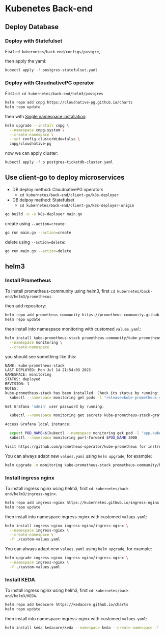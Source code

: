 # Kubenetes Back-end

## Deploy Database

### Deploy with Statefulset

Fisrt `cd kubernetes/back-end/configs/postgre`,

then apply the yaml:
```bash
kubectl apply -f postgres-statefulset.yaml
```
### Deploy with CloudnativePG operator

First `cd cd kubernetes/back-end/helm3/postgres`
```bash
helm repo add cnpg https://cloudnative-pg.github.io/charts
helm repo update
```

then with [Single namespace installation](https://github.com/cloudnative-pg/charts?tab=readme-ov-file#single-namespace-installation):
```bash
helm upgrade --install cnpg \
  --namespace cnpg-system \
  --create-namespace \
  --set config.clusterWide=false \
  cnpg/cloudnative-pg
```

now we can apply cluster:
```bash
kubectl apply -f p postgres-ticketdb-cluster.yaml
```

## Use client-go to deploy microservices

- DB deploy method: CloudnativePG operators 
    - `cd kubernetes/back-end/client-go/k8s-deployer`
- DB delpoy method: Statefulset 
    - `cd kubernetes/back-end/client-go/k8s-deployer-origin`

```bash
go build -x -o k8s-deployer main.go
```
create using `--action=create`:
```bash
go run main.go --action=create
```
delete using `--action=delete`:
```bash
go run main.go --action=delete
```

## helm3

### Install Prometheus

To install prometheus-community using helm3, first `cd kubernetes/back-end/helm3/promethesus`.

then add repository:
```bash
helm repo add prometheus-community https://prometheus-community.github.io/helm-charts
helm repo update
```

then install into namespace monitoring with customed `values.yaml`:
```bash
helm install kube-prometheus-stack prometheus-community/kube-prometheus-stack \
  --namespace monitoring \
  --create-namespace
```

you should see something like this:
```bash
NAME: kube-prometheus-stack
LAST DEPLOYED: Mon Jul 14 21:54:03 2025
NAMESPACE: monitoring
STATUS: deployed
REVISION: 1
NOTES:
kube-prometheus-stack has been installed. Check its status by running:
  kubectl --namespace monitoring get pods -l "release=kube-prometheus-stack"

Get Grafana 'admin' user password by running:

  kubectl --namespace monitoring get secrets kube-prometheus-stack-grafana -o jsonpath="{.data.admin-password}" | base64 -d ; echo

Access Grafana local instance:

  export POD_NAME=$(kubectl --namespace monitoring get pod -l "app.kubernetes.io/name=grafana,app.kubernetes.io/instance=kube-prometheus-stack" -oname)
  kubectl --namespace monitoring port-forward $POD_NAME 3000

Visit https://github.com/prometheus-operator/kube-prometheus for instructions on how to create & configure Alertmanager and Prometheus instances using the Operator.
```

You can always adapt new `values.yaml` using `helm upgrade`, for example:
```bash
helm upgrade -n monitoring kube-prometheus-stack prometheus-community/kube-prometheus-stack -f custom-values.yaml
```

### Install ingress nginx

To install ingress nginx using helm3, first `cd kubernetes/back-end/helm3/ingress-nginx`.
```bash
helm repo add ingress-nginx https://kubernetes.github.io/ingress-nginx
helm repo update
```

then install into namespace ingress-nginx with customed `values.yaml`:
```bash
helm install ingress-nginx ingress-nginx/ingress-nginx \
  --namespace ingress-nginx \
  --create-namespace \
  -f ./custom-values.yaml
```

You can always adapt new `values.yaml` using `helm upgrade`, for example:
```bash
helm upgrade ingress-nginx ingress-nginx/ingress-nginx \
  --namespace ingress-nginx \
  -f ./custom-values.yaml
```

### Install KEDA

To install ingress nginx using helm3, first `cd kubernetes/back-end/helm3/KEDA`.
```bash
helm repo add kedacore https://kedacore.github.io/charts  
helm repo update
```

then install into namespace ingress-nginx with customed `values.yaml`:
```bash
helm install keda kedacore/keda --namespace keda --create-namespace -f custom-values.yaml
```